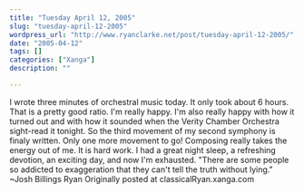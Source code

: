 ```yaml
---
title: "Tuesday April 12, 2005"
slug: "tuesday-april-12-2005"
wordpress_url: "http://www.ryanclarke.net/post/tuesday-april-12-2005/"
date: "2005-04-12"
tags: []
categories: ["Xanga"]
description: ""

---
```


I wrote three minutes of orchestral music today. It only took about 6 hours. That is a pretty good ratio. I'm really happy. I'm also really happy with how it turned out and with how it sounded when the Verity Chamber Orchestra sight-read it tonight. So the third movement of my second symphony is finaly written. Only one more movement to go!
 Composing really takes the energy out of me. It is hard work. I had a great night sleep, a refreshing devotion, an exciting day, and now I'm exhausted.
"There are some people so addicted to exaggeration that they can't tell the truth without lying." \~Josh Billings
 Ryan
Originally posted at classicalRyan.xanga.com
